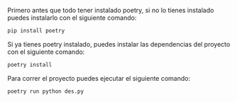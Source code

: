 Primero antes que todo tener instalado poetry, si no lo tienes instalado puedes instalarlo con el siguiente comando:
```bash
pip install poetry
```

Si ya tienes poetry instalado, puedes instalar las dependencias del proyecto con el siguiente comando:
```bash
poetry install
```

Para correr el proyecto puedes ejecutar el siguiente comando:
```bash
poetry run python des.py
```
